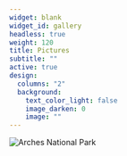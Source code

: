 ```yaml
---
widget: blank
widget_id: gallery
headless: true
weight: 120
title: Pictures
subtitle: ""
active: true
design:
  columns: "2"
  background:
    text_color_light: false
    image_darken: 0
    image: ""
---
```

![](arches.jpg "Arches National Park")